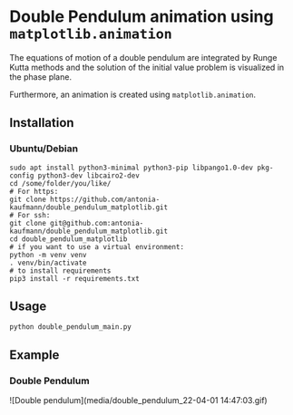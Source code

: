 # Double Pendulum animation using `matplotlib.animation`

The equations of motion of a double pendulum are integrated by Runge Kutta methods
and the solution of the initial value problem is visualized in the phase plane.

Furthermore, an animation is created using `matplotlib.animation`. 

## Installation
### Ubuntu/Debian

```
sudo apt install python3-minimal python3-pip libpango1.0-dev pkg-config python3-dev libcairo2-dev
cd /some/folder/you/like/
# For https:
git clone https://github.com/antonia-kaufmann/double_pendulum_matplotlib.git
# For ssh:
git clone git@github.com:antonia-kaufmann/double_pendulum_matplotlib.git
cd double_pendulum_matplotlib
# if you want to use a virtual environment:
python -m venv venv
. venv/bin/activate
# to install requirements
pip3 install -r requirements.txt 
```

## Usage

```
python double_pendulum_main.py
```

## Example
### Double Pendulum

![Double pendulum](media/double_pendulum_22-04-01 14:47:03.gif)

